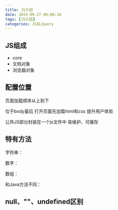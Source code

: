 ```yaml
---
title: JS介绍
date: 2019-09-27 00:00:10
tags: [JS介绍]
categories: JS及Jquery
---
```

## JS组成
 - core
 - 文档对象
 - 浏览器对象

## 配置位置
页面加载顺序从上到下

位于body最后 打开页面先加载html和css 提升用户体验

公共JS部分封装在一个js文件中
易维护、可缓存

## 特有方法
字符串：

数字：

数组：

和Java方法不同：



## null、""、undefined区别
